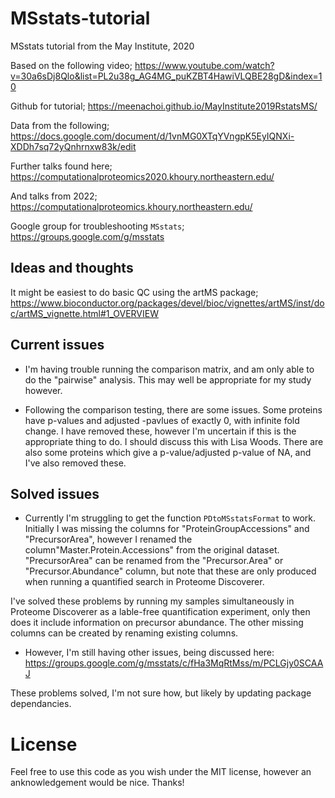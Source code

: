 # MSstats-tutorial
MSstats tutorial from the May Institute, 2020

Based on the following video;
https://www.youtube.com/watch?v=30a6sDj8Qlo&list=PL2u38g_AG4MG_puKZBT4HawiVLQBE28gD&index=10

Github for tutorial;
https://meenachoi.github.io/MayInstitute2019RstatsMS/

Data from the following;
https://docs.google.com/document/d/1vnMG0XTqYVngpK5EyIQNXi-XDDh7sq72yQnhrnxw83k/edit

Further talks found here;
https://computationalproteomics2020.khoury.northeastern.edu/

And talks from 2022;
https://computationalproteomics.khoury.northeastern.edu/

Google group for troubleshooting `MSstats`;
https://groups.google.com/g/msstats

## Ideas and thoughts
It might be easiest to do basic QC using the artMS package;
https://www.bioconductor.org/packages/devel/bioc/vignettes/artMS/inst/doc/artMS_vignette.html#1_OVERVIEW

## Current issues
- I'm having trouble running the comparison matrix, and am only able to do the "pairwise" analysis. This may well be appropriate for my study however.

- Following the comparison testing, there are some issues. Some proteins have p-values and adjusted -pavlues of exactly 0, with infinite fold change. I have removed these, however I'm uncertain if this is the appropriate thing to do. I should discuss this with Lisa Woods. There are also some proteins which give a p-value/adjusted p-value of NA, and I've also removed these.

## Solved issues
- Currently I'm struggling to get the function `PDtoMSstatsFormat` to work. Initially I was missing the columns for "ProteinGroupAccessions" and "PrecursorArea", however I renamed the column"Master.Protein.Accessions" from the original dataset. "PrecursorArea" can be renamed from the "Precursor.Area" or "Precursor.Abundance" column, but note that these are only produced when running a quantified search in Proteome Discoverer.

I've solved these problems by running my samples simultaneously in Proteome Discoverer as a lable-free quantification experiment, only then does it include information on precursor abundance. The other missing columns can be created by renaming existing columns.

- However, I'm still having other issues, being discussed here:
https://groups.google.com/g/msstats/c/fHa3MqRtMss/m/PCLGjy0SCAAJ

These problems solved, I'm not sure how, but likely by updating package dependancies.

# License

Feel free to use this code as you wish under the MIT license, however an anknowledgement would be nice. Thanks!
